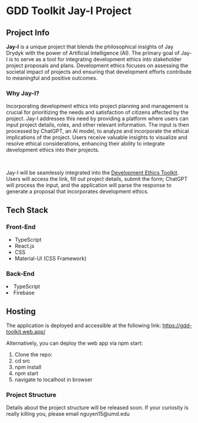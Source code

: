 <h1>GDD Toolkit Jay-I Project</h1>

<h2>Project Info</h2>
<p><b>Jay-I</b> is a unique project that blends the philosophical insights of Jay Drydyk with the power of Artificial Intelligence (AI). The primary goal of Jay-I is to serve as a tool for integrating development ethics into stakeholder project proposals and plans. Development ethics focuses on assessing the societal impact of projects and ensuring that development efforts contribute to meaningful and positive outcomes.</p> 

<h3>Why Jay-I?</h3>
<p>
Incorporating development ethics into project planning and management is crucial for prioritizing the needs and satisfaction of citizens affected by the project. Jay-I addresses this need by providing a platform where users can input project details, roles, and other relevant information. The input is then processed by ChatGPT, an AI model, to analyze and incorporate the ethical implications of the project. Users receive valuable insights to visualize and resolve ethical considerations, enhancing their ability to integrate development ethics into their projects.
</p>
<br>
<p>Jay-I will be seamlessly integrated into the <a href="https://gdd.toolkitme.com/">Development Ethics Toolkit</a>. Users will access the link, fill out project details, submit the form; ChatGPT will process the input, and the application will parse the response to generate a proposal that incorporates development ethics.</p> 

<h2>Tech Stack</h2>
<h3>Front-End</h3>
<ul>
  <li>TypeScript</li>
  <li>React.js</li>
  <li>CSS</li>
  <li>Material-UI (CSS Framework)</li>
</ul>

<h3>Back-End</h3>
<ull>
  <li>TypeScript</li>
  <li>Firebase</li>
</ul>

<h2>Hosting</h2>
<p>The application is deployed and accessible at the following link: <a href="https://gdd-toolkit.web.app/">https://gdd-toolkit.web.app/</a></p>
<p>Alternatively, you can deploy the web app via npm start: </p>
<ol type="1">
  <li>Clone the repo: </li>
  <li>cd src</li>
  <li>npm install</li>
  <li>npm start</li>
  <li>navigate to localhost in browser</li>
</ol>

<h3>Project Structure</h3>
<p>Details about the project structure will be released soon. If your curiosity is really killing you, please email nguyen15@umd.edu</p>
